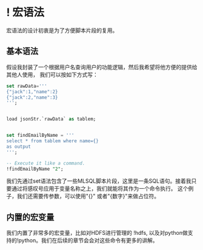 # ! 宏语法

宏语法的设计初衷是为了方便脚本片段的复用。

## 基本语法

假设我封装了一个根据用户名查询用户的功能逻辑，然后我希望将他方便的提供给其他人使用，
我们可以按如下方式写：

```sql
set rawData='''
{"jack":1,"name":2}
{"jack":2,"name":3}
''';


load jsonStr.`rawData` as tablem;


set findEmailByName = '''
select * from tablem where name={}
as output
''';

-- Execute it like a command.
!findEmailByName "2";
```

我们先通过set语法包含了一些MLSQL脚本片段，这里是一条SQL语句。接着我只要通过将感叹号应用于变量名称之上，我们就能将其作为一个命令执行。
这个例子，我们还需要传参数，可以使用"{}" 或者"{数字}"来做占位符。

## 内置的宏变量

我们内置了非常多的宏变量，比如对HDFS进行管理的 !hdfs, 以及对python做支持的!python。我们在后续的章节会会对这些命令有更多的讲解。